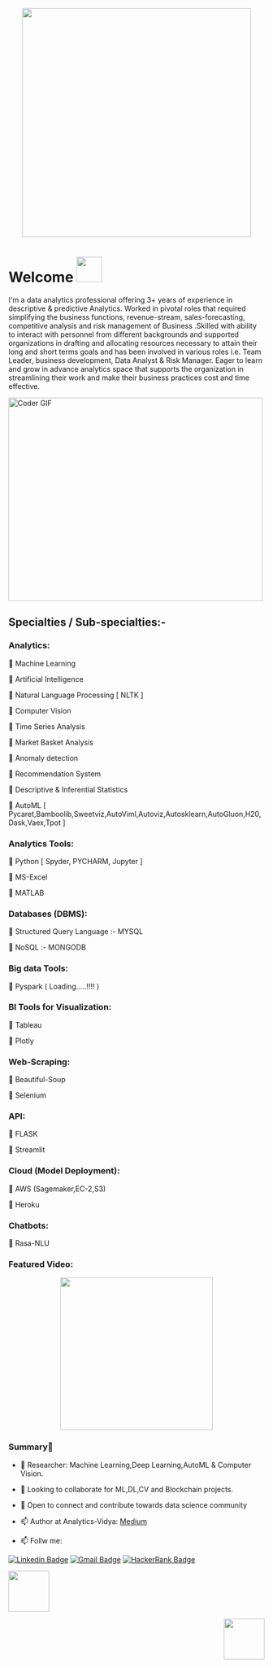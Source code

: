 <p  align="center"><img height="450" src = "https://media.giphy.com/media/m9vR4n6NNzWJGn9mO7/giphy.gif"></p>

# Welcome <img src="https://media.giphy.com/media/mGcNjsfWAjY5AEZNw6/giphy.gif" width="50">
I'm a data analytics professional offering 3+ years of experience in descriptive & predictive Analytics. Worked in pivotal roles that required simplifying the business functions, revenue-stream, sales-forecasting, competitive analysis and risk management of Business .Skilled with ability to interact with personnel from different backgrounds and supported organizations in drafting and allocating resources necessary to attain their long and short terms goals and has been involved in various roles i.e. Team Leader, business development, Data Analyst & Risk Manager.
Eager to learn and grow in advance analytics space that supports the organization in streamlining their work and make their business practices cost and time effective.

<img src="https://media.giphy.com/media/SWoSkN6DxTszqIKEqv/giphy.gif" alt="Coder GIF" width="500" height="400">

## Specialties / Sub-specialties:-

### Analytics:
 Machine Learning

 Artificial Intelligence

 Natural Language Processing [ NLTK ]

 Computer Vision

 Time Series Analysis

 Market Basket Analysis

 Anomaly detection

 Recommendation System

 Descriptive & Inferential Statistics

 AutoML [ Pycaret,Bamboolib,Sweetviz,AutoViml,Autoviz,Autosklearn,AutoGluon,H20,Dask,Vaex,Tpot ]

### Analytics Tools:
 Python [ Spyder, PYCHARM, Jupyter ]

 MS-Excel

 MATLAB

### Databases (DBMS):
 Structured Query Language :- MYSQL

 NoSQL :- MONGODB

### Big data Tools:
 Pyspark ( Loading.....!!!! )

### BI Tools for Visualization:
 Tableau

 Plotly

### Web-Scraping:
 Beautiful-Soup

 Selenium

### API:
 FLASK

 Streamlit

### Cloud (Model Deployment):
 AWS (Sagemaker,EC-2,S3)

 Heroku

### Chatbots:
 Rasa-NLU

### Featured Video:
<p  align="center"><img height="300" src = "https://media.giphy.com/media/h7F51wxBXkB02EnyIP/giphy.gif"></p>

### Summary👋
- 🔭 Researcher: Machine Learning,Deep Learning,AutoML & Computer Vision.
- 👯 Looking to collaborate for ML,DL,CV and Blockchain projects.
- 💬 Open to connect and contribute towards data science community

- 📫 Author at Analytics-Vidya: [Medium](https://medium.com/@piyushpathak03) 
- 📫 Follw me: 

[![Linkedin Badge](https://img.shields.io/badge/-PiyushPathak-blue?style=flat-square&logo=Linkedin&logoColor=white&link=https://www.linkedin.com/in/piyushpathak03/)](https://www.linkedin.com/in/piyushpathak03/)
[![Gmail Badge](https://img.shields.io/badge/-PiyushPathak-c14438?style=flat-circle&logo=Gmail&logoColor=white&link=mailto:anirudhrapathak@gmail.com)](mailto:anirudhrapathak@gmail.com)
[![HackerRank Badge](https://img.shields.io/badge/-PiyushPathak-black?style=flat-square&logo=HackerRank&logoColor=white&link=https://www.hackerrank.com/PIYUSHPATHAK)](https://www.hackerrank.com/PIYUSHPATHAK)

<p  align="left"><img height="80" src = "https://media.giphy.com/media/ghUBvp3LiVtb10tUOd/giphy.gif"></p>  <p  align="right"><img height="80" src = "https://media.giphy.com/media/l3URDstnIjBNY7rwLB/giphy.gif"></p>


